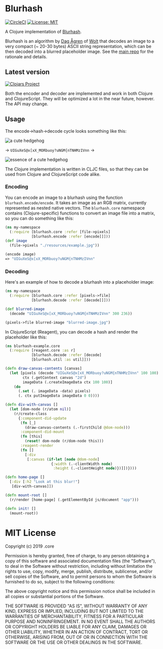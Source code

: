 # Blurhash

[![CircleCI](https://circleci.com/gh/siili-core/blurhash.svg?style=svg)](https://circleci.com/gh/siili-core/blurhash)
[![License: MIT](https://img.shields.io/badge/License-MIT-yellow.svg)](https://opensource.org/licenses/MIT)

A Clojure implementation of [Blurhash](https://blurha.sh/).

Blurhash is an algorithm by [Dag Ågren](https://github.com/DagAgren) of [Wolt](https://wolt.com) that decodes an image to a very compact (~ 20-30 bytes) ASCII string representation, which can be then decoded into a blurred placeholder image. See the [main repo](https://github.com/woltapp/blurhash) for the rationale and details. 

## Latest version

[![Clojars Project](https://img.shields.io/clojars/v/siili-core/blurhash.svg)](https://clojars.org/siili-core/blurhash)

Both the encoder and decoder are implemented and work in both Clojure and ClojureScript. They will be optimized a lot in the near future, however. The API may change.

## Usage

The encode->hash->decode cycle looks something like this:

![a cute hedgehog](https://raw.githubusercontent.com/siili-core/blurhash/master/resources/example.jpg)

→ `UIGuXeS@x[xX_MORbuoy?uNGM{nTNHMzIVnn` →

![essence of a cute hedgehog](https://raw.githubusercontent.com/siili-core/blurhash/master/resources/example-blurred.jpg)

The Clojure implementation is written in CLJC files, so that they can be used from Clojure and ClojureScript code alike.

### Encoding

You can encode an image to a blurhash using the function `blurhash.encode/encode`. It takes an image as an RGB matrix, currently represented as nested native vectors. The `blurhash.core` namespace contains (Clojure-specific) functions to convert an image file into a matrix, so you can do something like this:

```clojure
(ns my-namespace
  (:require [blurhash.core :refer [file->pixels]
            [blurhash.encode :refer [encode]]]))
(def image
  (file->pixels "./resources/example.jpg"))

(encode image)
=> "UIGuXeS@x[xX_MORbuoy?uNGM{nTNHMzIVnn"
```

### Decoding

Here's an example of how to decode a blurhash into a placeholder image:

```clojure
(ns my-namespace
  (:require [blurhash.core :refer [pixels->file]
            [blurhash.decode :refer [decode]]]))

(def blurred-image
  (decode "UIGuXeS@x[xX_MORbuoy?uNGM{nTNHMzIVnn" 300 236))

(pixels->file blurred-image "blurred-image.jpg")

```

In ClojureScript (Reagent), you can decode a hash and render the placeholder like this:

```clojure
(ns blurhash-example.core
  (:require [reagent.core :as r]
            [blurhash.decode :refer [decode]
            [blurhash.util :as util]]))

(defn draw-canvas-contents [canvas]
  (let [pixels (decode "UIGuXeS@x[xX_MORbuoy?uNGM{nTNHMzIVnn" 100 100)
        ctx (.getContext canvas "2d")
        imageData (.createImageData ctx 100 100)]
    (do
      (.set (. imageData -data) pixels)
      (. ctx putImageData imageData 0 0))))

(defn div-with-canvas []
  (let [dom-node (r/atom nil)]
    (r/create-class
      {:component-did-update
       (fn [_]
         (draw-canvas-contents (.-firstChild @dom-node)))
       :component-did-mount
       (fn [this]
         (reset! dom-node (r/dom-node this)))
       :reagent-render
       (fn []
         [:div
          [:canvas (if-let [node @dom-node]
                     {:width (.-clientWidth node)
                      :height (.-clientHeight node)})]])})))

(defn home-page []
  [:div [:h2 "Look at this blur!"]
   [div-with-canvas]])

(defn mount-root []
  (r/render [home-page] (.getElementById js/document "app")))

(defn init! []
  (mount-root))

```

# MIT License

Copyright (c) 2019 .core

Permission is hereby granted, free of charge, to any person obtaining a copy of this software and associated documentation files (the "Software"), to deal in the Software without restriction, including without limitation the rights to use, copy, modify, merge, publish, distribute, sublicense, and/or sell copies of the Software, and to permit persons to whom the Software is furnished to do so, subject to the following conditions:

The above copyright notice and this permission notice shall be included in all copies or substantial portions of the Software.

THE SOFTWARE IS PROVIDED "AS IS", WITHOUT WARRANTY OF ANY KIND, EXPRESS OR IMPLIED, INCLUDING BUT NOT LIMITED TO THE WARRANTIES OF MERCHANTABILITY, FITNESS FOR A PARTICULAR PURPOSE AND NONINFRINGEMENT. IN NO EVENT SHALL THE AUTHORS OR COPYRIGHT HOLDERS BE LIABLE FOR ANY CLAIM, DAMAGES OR OTHER LIABILITY, WHETHER IN AN ACTION OF CONTRACT, TORT OR OTHERWISE, ARISING FROM, OUT OF OR IN CONNECTION WITH THE SOFTWARE OR THE USE OR OTHER DEALINGS IN THE SOFTWARE.
